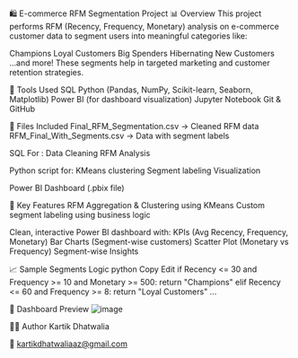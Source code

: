 🛍️ E-commerce RFM Segmentation Project
📊 Overview
This project performs RFM (Recency, Frequency, Monetary) analysis on e-commerce customer data to segment users into meaningful categories like:

Champions
Loyal Customers
Big Spenders
Hibernating
New Customers
...and more!
These segments help in targeted marketing and customer retention strategies.

🔧 Tools Used
SQL
Python (Pandas, NumPy, Scikit-learn, Seaborn, Matplotlib)
Power BI (for dashboard visualization)
Jupyter Notebook 
Git & GitHub

📁 Files Included
Final_RFM_Segmentation.csv → Cleaned RFM data
RFM_Final_With_Segments.csv → Data with segment labels

SQL For : 
Data Cleaning 
RFM Analysis 

Python script for:
KMeans clustering
Segment labeling
Visualization

Power BI Dashboard (.pbix file)

📌 Key Features
RFM Aggregation & Clustering using KMeans
Custom segment labeling using business logic

Clean, interactive Power BI dashboard with:
KPIs (Avg Recency, Frequency, Monetary)
Bar Charts (Segment-wise customers)
Scatter Plot (Monetary vs Frequency)
Segment-wise Insights

📈 Sample Segments Logic
python
Copy
Edit
if Recency <= 30 and Frequency >= 10 and Monetary >= 500:
    return "Champions"
elif Recency <= 60 and Frequency >= 8:
    return "Loyal Customers"
...


📸 Dashboard Preview
![image](https://github.com/user-attachments/assets/90f93973-4f4e-4935-8e21-df7971b6ae9d)


🙋‍♂️ Author
Kartik Dhatwalia

📧 kartikdhatwaliaaz@gmail.com
